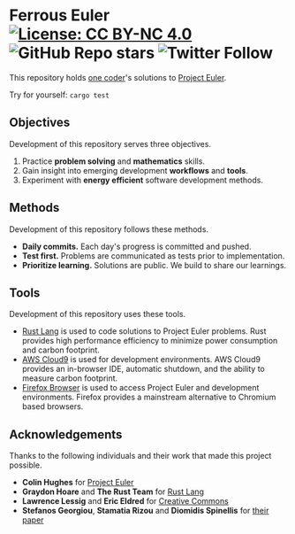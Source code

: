 # Ferrous Euler [![License: CC BY-NC 4.0](https://img.shields.io/badge/License-CC_BY--NC_4.0-lightgrey.svg)](https://creativecommons.org/licenses/by-nc/4.0/) ![GitHub Repo stars](https://img.shields.io/github/stars/anelegantcloud/ferrous-euler?style=social) ![Twitter Follow](https://img.shields.io/twitter/follow/anelegantcloud?style=social)

This repository holds [one coder][anelegantcloud]'s solutions to [Project Euler][project-euler].

Try for yourself: `cargo test`

## Objectives

Development of this repository serves three objectives.

1. Practice **problem solving** and **mathematics** skills.
2. Gain insight into emerging development **workflows** and **tools**.
3. Experiment with **energy efficient** software development methods.

## Methods

Development of this repository follows these methods.

- **Daily commits.** Each day's progress is committed and pushed.
- **Test first.** Problems are communicated as tests prior to implementation.
- **Prioritize learning.** Solutions are public. We build to share our learnings.

## Tools

Development of this repository uses these tools.

- [Rust Lang][rust-lang] is used to code solutions to Project Euler problems.
Rust provides high performance efficiency to minimize power consumption and carbon footprint.
- [AWS Cloud9][aws-cloud9] is used for development environments. 
AWS Cloud9 provides an in-browser IDE, automatic shutdown, and the ability to measure carbon footprint.
- [Firefox Browser][firefox] is used to access Project Euler and development environments. 
Firefox provides a mainstream alternative to Chromium based browsers.

## Acknowledgements

Thanks to the following individuals and their work that made this project possible.

- **Colin Hughes** for [Project Euler][project-euler]
- **Graydon Hoare** and **The Rust Team** for [Rust Lang][rust-lang]
- **Lawrence Lessig** and **Eric Eldred** for [Creative Commons][cc-story]
- **Stefanos Georgiou**, **Stamatia Rizou** and **Diomidis Spinellis** for [their paper][sdlc-ee]

[anelegantcloud]: https://www.linkedin.com/in/anelegantcloud/ 
[project-euler]: https://projecteuler.net/about
[firefox]: https://www.mozilla.org/en-US/firefox/new/
[cc-by-nc-sa]: https://creativecommons.org/licenses/by-nc-sa/4.0/
[cc-story]: https://certificates.creativecommons.org/cccertedu/chapter/1-1-the-story-of-creative-commons/
[rust-lang]: https://www.rust-lang.org/
[aws-cloud9]: https://aws.amazon.com/cloud9/
[sdlc-ee]: https://www.researchgate.net/publication/335590803_Software_Development_Lifecycle_for_Energy_Efficiency_Techniques_and_Tools

